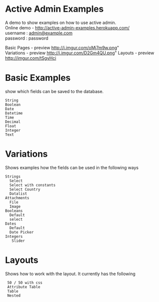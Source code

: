 
Active Admin Examples
=====================
A demo to show examples on how to use active admin.  
Online demo - http://active-admin-examples.herokuapp.com/  
username : admin@example.com  
password : password  

Basic Pages - preview http://i.imgur.com/oMj7m9w.png"  
Variations - preview http://i.imgur.com/D2Gm4QU.png"
Layouts - preview http://imgur.com/tSgyHci

Basic Examples
==============
show which fields can be saved to the database.

    String
    Boolean
    Date
    Datetime
    Time
    Decimal
    Float
    Integer
    Text

Variations
==========
Shows examples how the fields can be used in the following ways

    Strings 
      Select
      Select with constants
      Select Country
      Datalist
    Attachments
      File
      Image
    Booleans
      Default
      select
    Dates
      Default
      Date Picker
    Integers
       Slider
     

Layouts
=======
Shows how to work with the layout. It currently has the following

     50 / 50 with css
     Attribute Table
     Table
     Nested

    
